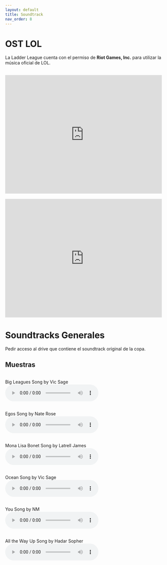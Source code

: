 ```yaml
---
layout: default
title: Soundtrack
nav_order: 8
---
```


# OST LOL

La Ladder League cuenta con el permiso de **Riot Games, Inc.** para utilizar la música oficial de LOL.

<br>

<iframe src="https://open.spotify.com/embed/track/6zAiRKvAMlXHxEtyO4yxIO" width="100%" height="380" frameBorder="0" allowtransparency="true" allow="encrypted-media"></iframe>

<br>
<br>

<iframe src="https://open.spotify.com/embed/track/7asFSf2pkWNEG3E5EuN1QR" width="100%" height="380" frameBorder="0" allowtransparency="true" allow="encrypted-media"></iframe>

# Soundtracks Generales

Pedir acceso al drive que contiene el soundtrack original de la copa.

## Muestras
<br>
Big Leagues Song by Vic Sage<br>
<audio controls>
  <source src="../../assets/audio/big-leagues.mp3" type="audio/mpeg">
</audio>
<br>
<br>

Egos Song by Nate Rose<br>
<audio controls>
  <source src="../../assets/audio/egos.mp3" type="audio/mpeg">
</audio><br><br>

Mona Lisa Bonet Song by Latrell James<br>
<audio controls>
  <source src="../../assets/audio/mona-lisa.mp3" type="audio/mpeg">
</audio><br><br>

Ocean Song by Vic Sage<br>
<audio controls>
  <source src="../../assets/audio/ocean.mp3" type="audio/mpeg">
</audio><br><br>

You Song by NM<br>
<audio controls>
  <source src="../../assets/audio/you.mp3" type="audio/mpeg">
</audio><br><br>

All the Way Up Song by Hadar Sopher<br>
<audio controls>
  <source src="../../assets/audio/all-the-way-up.mp3" type="audio/mpeg">
</audio><br><br>
